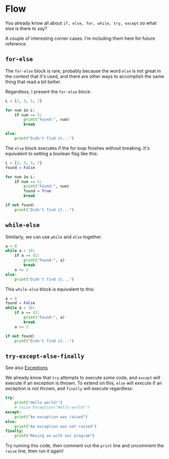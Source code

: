 # Flow

You already know all about `if, else, for, while, try, except` so what else is there to say?

A couple of interesting corner cases.  I'm including them here for future reference.

## `for-else`

The `for-else` block is rare, probably because the word `else` is not great in the context that it's used, and there are other ways to accomplish the same thing that read a bit better.

Regardless, I present the `for-else` block:

```python
L = [2, 3, 5, 7]

for num in L:
    if num == 5:
        print("Found:", num)
        break

else:
    print("Didn't find it...")
```

The `else` block executes if the for loop finishes without breaking.  It's equivalent to setting a boolean flag like this:

```python
L = [2, 3, 5, 7]
found = False

for num in L:
    if num == 5:
        print("Found:", num)
        found = True
        break

if not found:
    print("Didn't find it...")
```

## `while-else`

Similarly, we can use `while` and `else` together.

```python
a = 0
while a < 10:
    if a == 42:
        print("Found:", a)
        break
    a += 1
else:
    print("Didn't find it...")
```

This `while-else` block is equivalent to this:

```python
a = 0
found = False
while a < 10:
    if a == 42:
        print("Found:", a)
        break
    a += 1

if not found:
    print("Didn't find it...")
```

## `try-except-else-finally`

See also [Exceptions](../exceptions)

We already know that `try` attempts to execute some code, and `except` will execute if an exception is thrown.  To extend on this, `else` will execute if an exception is *not* thrown, and `finally` will execute regardless:

```python
try:
    print("Hello world!")
    # raise Exception("Hello world!")
except:
    print("An exception was raised")
else:
    print("An exception was not raised")
finally:
    print("Moving on with our program")
```

Try running this code, then comment out the `print` line and uncomment the `raise` line, then run it again!


    
